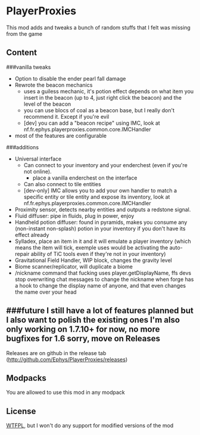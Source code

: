 PlayerProxies
=============

This mod adds and tweaks a bunch of random stuffs that I felt was missing from the game

Content
--
###vanilla tweaks
- Option to disable the ender pearl fall damage
- Rewrote the beacon mechanics
    - uses a guiless mechanic, it's potion effect depends on what item you insert in the beacon (up to 4, just right click the beacon) and the level of the beacon
    - you can use blocs of coal as a beacon base, but I really don't recommend it. Except if you're evil
    - [dev] you can add a "beacon recipe" using IMC, look at nf.fr.ephys.playerproxies.common.core.IMCHandler
- most of the features are configurable

###additions
- Universal interface
    - Can connect to your inventory and your enderchest (even if you're not online).
        - place a vanilla enderchest on the interface
    - Can also connect to tile entities
    - [dev-only] IMC allows you to add your own handler to match a specific entity or tile entity and expose its inventory, look at nf.fr.ephys.playerproxies.common.core.IMCHandler
- Proximity sensor, detects nearby entities and outputs a redstone signal.
- Fluid diffuser: pipe in fluids, plug in power, enjoy
- Handheld potion diffuser: found in pyramids, makes you consume any (non-instant non-splash) potion in your inventory if you don't have its effect already
- Sylladex, place an item in it and it will emulate a player inventory (which means the item will tick, exemple uses would be activating the auto-repair ability of TiC tools even if they're not in your inventory)
- Gravitational Field Handler, WIP block, changes the gravity level
- Biome scanner/replicator, will duplicate a biome
- /nickname command that fucking uses player.getDisplayName, ffs devs stop overwriting chat messages to change the nickname when forge has a hook to change the display name of anyone, and that even changes the name over your head

###future
I still have a lot of features planned but I also want to polish the existing ones
I'm also only working on 1.7.10+ for now, no more bugfixes for 1.6 sorry, move on
Releases
--
Releases are on github in the release tab (http://github.com/Ephys/PlayerProxies/releases)

Modpacks
--
You are allowed to use this mod in any modpack

License
--
[WTFPL], but I won't do any support for modified versions of the mod

[WTFPL]:http://www.wtfpl.net/